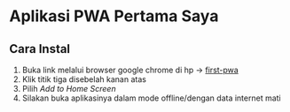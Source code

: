 # Aplikasi PWA Pertama Saya

## Cara Instal
1. Buka link melalui browser google chrome di hp -> [first-pwa](https://belajarpwa-65b2b.web.app/)
2. Klik titik tiga disebelah kanan atas
3. Pilih *Add to Home Screen*
4. Silakan buka aplikasinya dalam mode offline/dengan data internet mati